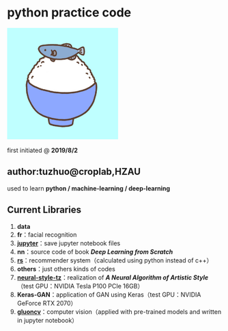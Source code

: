 # python practice code

<img src="logo.jpg" width="260">

first initiated @ **2019/8/2**

## author:tuzhuo@croplab,HZAU

used to learn **python / machine-learning / deep-learning**

## Current Libraries

1. **data**
2. **fr**：facial recognition
3. [**jupyter**](jupyter/)：save jupyter notebook files
4. **nn**：source code of book **_Deep Learning from Scratch_**
5. [**rs**](https://github.com/wnm1503303791/cppcode/tree/master/rs)：recommender system（calculated using python instead of c++）
6. **others**：just others kinds of codes
7. [**neural-style-tz**](neural-style-tz/)：realization of **_A Neural Algorithm of Artistic Style_**（test GPU：NVIDIA Tesla P100 PCIe 16GB）
8. **Keras-GAN**：application of GAN using Keras（test GPU：NVIDIA GeForce RTX 2070）
9. [**gluoncv**](gluoncv/)：computer vision（applied with pre-trained models and written in jupyter notebook）